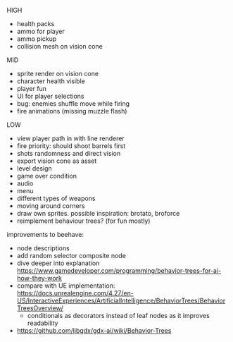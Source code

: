 HIGH
- health packs
- ammo for player
- ammo pickup
- collision mesh on vision cone

MID
- sprite render on vision cone
- character health visible
- player fun
- UI for player selections
- bug: enemies shuffle move while firing
- fire animations (missing muzzle flash)

LOW
- view player path in with line renderer
- fire priority: should shoot barrels first
- shots randomness and direct vision
- export vision cone as asset
- level design
- game over condition
- audio
- menu
- different types of weapons
- moving around corners
- draw own sprites. possible inspiration: brotato, broforce
- reimplement behaviour trees? (for fun mostly)

improvements to beehave:
- node descriptions
- add random selector composite node 
- dive deeper into explanation https://www.gamedeveloper.com/programming/behavior-trees-for-ai-how-they-work
- compare with UE implementation: https://docs.unrealengine.com/4.27/en-US/InteractiveExperiences/ArtificialIntelligence/BehaviorTrees/BehaviorTreesOverview/
  - conditionals as decorators instead of leaf nodes as it improves readability
- https://github.com/libgdx/gdx-ai/wiki/Behavior-Trees